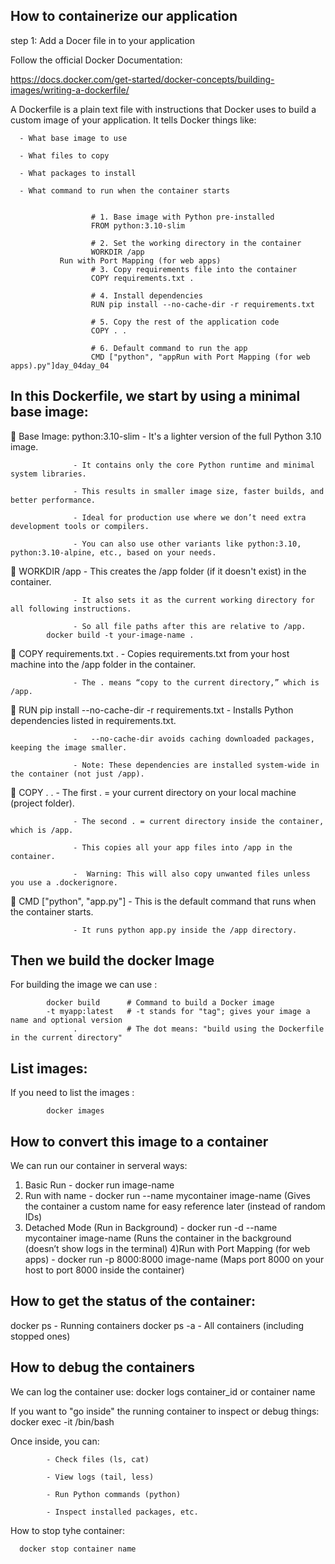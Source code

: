 How to containerize our application
---------------------------------
step 1: Add a Docer file in to your application

Follow the official Docker Documentation:

https://docs.docker.com/get-started/docker-concepts/building-images/writing-a-dockerfile/

A Dockerfile is a plain text file with instructions that Docker uses to build a custom image of your application. It tells Docker things like:

      - What base image to use
      
      - What files to copy
      
      - What packages to install
      
      - What command to run when the container starts


                      # 1. Base image with Python pre-installed
                      FROM python:3.10-slim
                      
                      # 2. Set the working directory in the container
                      WORKDIR /app
               Run with Port Mapping (for web apps)       
                      # 3. Copy requirements file into the container
                      COPY requirements.txt .
                      
                      # 4. Install dependencies
                      RUN pip install --no-cache-dir -r requirements.txt
                      
                      # 5. Copy the rest of the application code
                      COPY . .
                      
                      # 6. Default command to run the app
                      CMD ["python", "appRun with Port Mapping (for web apps).py"]day_04day_04

In this Dockerfile, we start by using a minimal base image:
---------------------------------------------------------------------
🔹 Base Image: python:3.10-slim
                  - It's a lighter version of the full Python 3.10 image.
                  
                  - It contains only the core Python runtime and minimal system libraries.
                  
                  - This results in smaller image size, faster builds, and better performance.
                  
                  - Ideal for production use where we don’t need extra development tools or compilers.
                  
                  - You can also use other variants like python:3.10, python:3.10-alpine, etc., based on your needs.

🔹 WORKDIR /app
                  - This creates the /app folder (if it doesn't exist) in the container.
                  
                  - It also sets it as the current working directory for all following instructions.
                  
                  - So all file paths after this are relative to /app.
            docker build -t your-image-name .

🔹 COPY requirements.txt .
                  - Copies requirements.txt from your host machine into the /app folder in the container.
                  
                  - The . means “copy to the current directory,” which is /app.

🔹 RUN pip install --no-cache-dir -r requirements.txt
                  -  Installs Python dependencies listed in requirements.txt.
                  
                  -   --no-cache-dir avoids caching downloaded packages, keeping the image smaller.
                  
                  - Note: These dependencies are installed system-wide in the container (not just /app).

🔹 COPY . .
                  - The first . = your current directory on your local machine (project folder).
                  
                  - The second . = current directory inside the container, which is /app.
                  
                  - This copies all your app files into /app in the container.
                  
                  -  Warning: This will also copy unwanted files unless you use a .dockerignore.

🔹 CMD ["python", "app.py"]
                  - This is the default command that runs when the container starts.
                  
                  - It runs python app.py inside the /app directory.



Then we build the docker Image
------------------------------------------
For building the image we can use :

            docker build      # Command to build a Docker image
            -t myapp:latest   # -t stands for "tag"; gives your image a name and optional version
                  .           # The dot means: "build using the Dockerfile in the current directory"

List images:
------------------
If you need to list the images :
            
            docker images

How to convert this image to a container
-----------------------------------------

We can run our container in serveral ways:

1) Basic Run - docker run image-name
2) Run with name - docker run --name mycontainer image-name (Gives the container a custom name for easy reference later (instead of random IDs)
3) Detached Mode (Run in Background) - docker run -d --name mycontainer image-name (Runs the container in the background (doesn’t show logs in the terminal)
4)Run with Port Mapping (for web apps) - docker run -p 8000:8000 image-name  (Maps port 8000 on your host to port 8000 inside the container)

How to get the status of the container:
---------------------------------------
docker ps           - Running containers
docker ps -a        - All containers (including stopped ones)

How to debug the containers
--------------------------------------

We can log the container use:
      docker logs container_id or container name
      
If you want to "go inside" the running container to inspect or debug things:
      docker exec -it <container-name> /bin/bash

Once inside, you can:

            - Check files (ls, cat)
            
            - View logs (tail, less)
            
            - Run Python commands (python)
            
            - Inspect installed packages, etc.


How to stop tyhe container:

      docker stop container name

      
            
            



